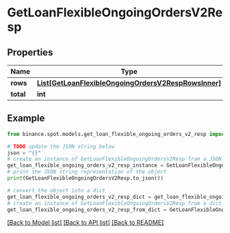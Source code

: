 # GetLoanFlexibleOngoingOrdersV2Resp


## Properties

Name | Type | Description | Notes
------------ | ------------- | ------------- | -------------
**rows** | [**List[GetLoanFlexibleOngoingOrdersV2RespRowsInner]**](GetLoanFlexibleOngoingOrdersV2RespRowsInner.md) |  | [optional] 
**total** | **int** |  | [optional] 

## Example

```python
from binance.spot.models.get_loan_flexible_ongoing_orders_v2_resp import GetLoanFlexibleOngoingOrdersV2Resp

# TODO update the JSON string below
json = "{}"
# create an instance of GetLoanFlexibleOngoingOrdersV2Resp from a JSON string
get_loan_flexible_ongoing_orders_v2_resp_instance = GetLoanFlexibleOngoingOrdersV2Resp.from_json(json)
# print the JSON string representation of the object
print(GetLoanFlexibleOngoingOrdersV2Resp.to_json())

# convert the object into a dict
get_loan_flexible_ongoing_orders_v2_resp_dict = get_loan_flexible_ongoing_orders_v2_resp_instance.to_dict()
# create an instance of GetLoanFlexibleOngoingOrdersV2Resp from a dict
get_loan_flexible_ongoing_orders_v2_resp_from_dict = GetLoanFlexibleOngoingOrdersV2Resp.from_dict(get_loan_flexible_ongoing_orders_v2_resp_dict)
```
[[Back to Model list]](../README.md#documentation-for-models) [[Back to API list]](../README.md#documentation-for-api-endpoints) [[Back to README]](../README.md)


